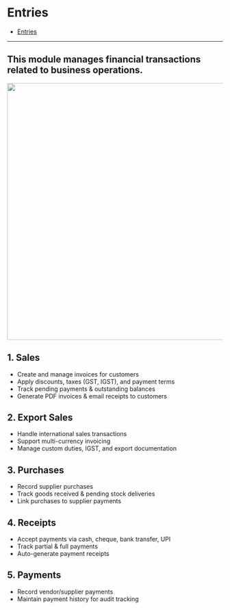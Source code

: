 # Entries

- [Entries](#section-1)

<a name="section-1"></a>

---

## This module manages financial transactions related to business operations.

<img src="/docs/images/billing/entry.png" width="600" />

## 1. Sales
   - Create and manage invoices for customers
   - Apply discounts, taxes (GST, IGST), and payment terms
   - Track pending payments & outstanding balances
   - Generate PDF invoices & email receipts to customers

## 2. Export Sales
   - Handle international sales transactions
   - Support multi-currency invoicing
   - Manage custom duties, IGST, and export documentation

## 3. Purchases
   - Record supplier purchases
   - Track goods received & pending stock deliveries
   - Link purchases to supplier payments

## 4. Receipts
   - Accept payments via cash, cheque, bank transfer, UPI
   - Track partial & full payments
   - Auto-generate payment receipts

## 5. Payments
   - Record vendor/supplier payments
   - Maintain payment history for audit tracking

